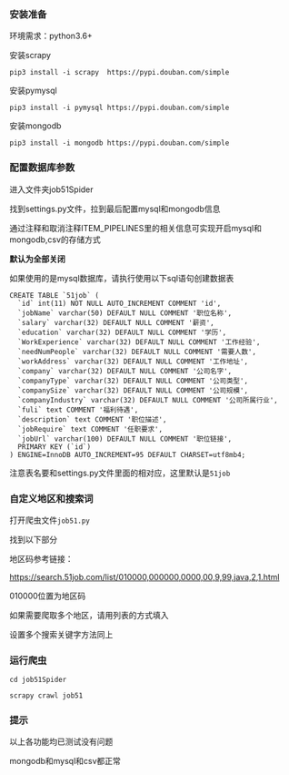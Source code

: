 

### 安装准备

环境需求：python3.6+

安装scrapy

```shell
pip3 install -i scrapy  https://pypi.douban.com/simple
```

安装pymysql

```shell
pip3 install -i pymysql https://pypi.douban.com/simple
```

安装mongodb

```shell
pip3 install -i mongodb https://pypi.douban.com/simple
```

### 配置数据库参数

进入文件夹job51Spider

找到settings.py文件，拉到最后配置mysql和mongodb信息

通过注释和取消注释ITEM_PIPELINES里的相关信息可实现开启mysql和mongodb,csv的存储方式



**默认为全部关闭**





如果使用的是mysql数据库，请执行使用以下sql语句创建数据表

```mysql
CREATE TABLE `51job` (
  `id` int(11) NOT NULL AUTO_INCREMENT COMMENT 'id',
  `jobName` varchar(50) DEFAULT NULL COMMENT '职位名称',
  `salary` varchar(32) DEFAULT NULL COMMENT '薪资',
  `education` varchar(32) DEFAULT NULL COMMENT '学历',
  `WorkExperience` varchar(32) DEFAULT NULL COMMENT '工作经验',
  `needNumPeople` varchar(32) DEFAULT NULL COMMENT '需要人数',
  `workAddress` varchar(32) DEFAULT NULL COMMENT '工作地址',
  `company` varchar(32) DEFAULT NULL COMMENT '公司名字',
  `companyType` varchar(32) DEFAULT NULL COMMENT '公司类型',
  `companySize` varchar(32) DEFAULT NULL COMMENT '公司规模',
  `companyIndustry` varchar(32) DEFAULT NULL COMMENT '公司所属行业',
  `fuli` text COMMENT '福利待遇',
  `description` text COMMENT '职位描述',
  `jobRequire` text COMMENT '任职要求',
  `jobUrl` varchar(100) DEFAULT NULL COMMENT '职位链接',
  PRIMARY KEY (`id`)
) ENGINE=InnoDB AUTO_INCREMENT=95 DEFAULT CHARSET=utf8mb4;
```

注意表名要和settings.py文件里面的相对应，这里默认是`51job`



### 自定义地区和搜索词

打开爬虫文件`job51.py`

找到以下部分



地区码参考链接：

https://search.51job.com/list/010000,000000,0000,00,9,99,java,2,1.html

010000位置为地区码

如果需要爬取多个地区，请用列表的方式填入

设置多个搜索关键字方法同上



### 运行爬虫

```shell
cd job51Spider

scrapy crawl job51
```



### 提示

以上各功能均已测试没有问题

mongodb和mysql和csv都正常
